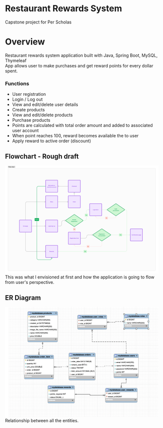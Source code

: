 # Restaurant Rewards System
Capstone project for Per Scholas

# Overview
Restaurant rewards system application built with Java, Spring Boot, MySQL, Thymeleaf <br>
App allows user to make purchases and get reward points for every dollar spent.

### Functions
- User registration
- Login / Log out
- View and edit/delete user details
- Create products
- View and edit/delete products
- Purchase products
- Points are calculated with total order amount and added to associated user account
- When point reaches 100, reward becomes available the to user
- Apply reward to active order (discount)

## Flowchart - Rough draft
![Alt text](<Rewardssystem.png>)
This was what I envisioned at first and how the application is going to flow from user's perspective.

## ER Diagram
![Alt text](<ERDiagram.png>)
Relationship between all the entities.
